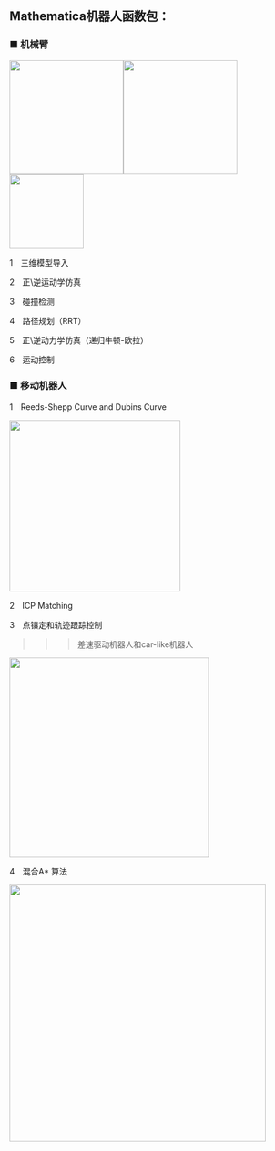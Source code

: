 ## Mathematica机器人函数包：

### ■ 机械臂

<img src="https://github.com/robinvista/Mathematica/blob/master/gif/1.gif" height="200" /><img src="https://github.com/robinvista/Mathematica/blob/master/gif/6.gif" height="200" /><img src="https://github.com/robinvista/Mathematica/blob/master/gif/2.gif" height="130" />


1　三维模型导入

2　正\逆运动学仿真

3　碰撞检测

4　路径规划（RRT）

5　正\逆动力学仿真（递归牛顿-欧拉）

6　运动控制

### ■ 移动机器人

1　Reeds-Shepp Curve and Dubins Curve

<img src="https://raw.githubusercontent.com/robinvista/Mathematica/master/gif/5-1.gif" height="300" />

2　ICP Matching

3　点镇定和轨迹跟踪控制

>>>差速驱动机器人和car-like机器人
   
<img src="https://github.com/robinvista/Mathematica/blob/master/gif/RVC%E5%B7%AE%E5%88%86.gif" height="350" />

4　混合A* 算法

<img src="https://github.com/robinvista/Mathematica/blob/master/gif/%E6%B7%B7%E5%90%88A%E6%98%9F.gif" height="450" />
